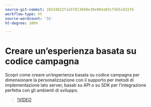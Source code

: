 ```yaml
---
source-git-commit: 28234822f1a5f813688e39e904a93cf565c832f6
workflow-type: ht
source-wordcount: '31'
ht-degree: 100%

---
```

# Creare un’esperienza basata su codice campagna

Scopri come creare un’esperienza basata su codice campagna per dimensionare la personalizzazione con il supporto per metodi di implementazione lato server, basati su API o su SDK per l’integrazione perfetta con gli ambienti di sviluppo.

>[!VIDEO](https://video.tv.adobe.com/v/3428868/?learn=on)
